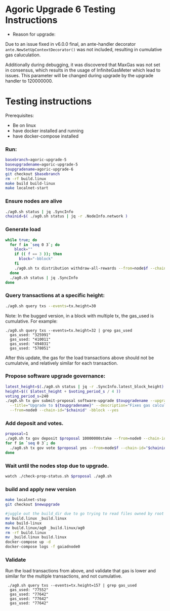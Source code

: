 # Agoric Upgrade 6 Testing Instructions

- Reason for upgrade:

Due to an issue fixed in v6.0.0 final, an ante-handler decorator `ante.NewSetUpContextDecorator()` was not included, resulting in cumulative gas caluculation.

Additionally during debugging, it was discovered that MaxGas was not set in consensus, which results in the usage of InfiniteGasMeter which lead to issues.  This parameter will be changed during upgrade by the upgrade handler to 120000000.

# Testing instructions

Prerequisites:
- Be on linux
- have docker installed and running
- have docker-compose installed

### Run:

```sh
basebranch=agoric-upgrade-5
baseupgradename=agoric-upgrade-5
toupgradename=agoric-upgrade-6
git checkout $basebranch
rm -rf build.linux
make build build-linux
make localnet-start
```

### Ensure nodes are alive
```sh
./ag0.sh status | jq .SyncInfo
chainid=$( ./ag0.sh status | jq -r .NodeInfo.network )
```

### Generate load
```sh
while true; do
  for f in `seq 0 3`; do
    block=""
    if (( f == 3 )); then
      block="-bblock"
    fi
    ./ag0.sh tx distribution withdraw-all-rewards --from=node$f --chain-id="$chainid" --yes $block
  done
  ./ag0.sh status | jq .SyncInfo
done
```

### Query transactions at a specific height:
```sh
./ag0.sh query txs --events=tx.height=30
```

Note: In the bugged version, in a block with multiple tx, the gas_used is cumulative. For example:
```
./ag0.sh query txs --events=tx.height=32 | grep gas_used
  gas_used: "325991"
  gas_used: "410011"
  gas_used: "494031"
  gas_used: "578051"
```
After this update, the gas for the load transactions above should not be cumulatvie, and relatively similar for each transaction.

### Propose software upgrade governance:

```sh
latest_height=$(./ag0.sh status | jq -r .SyncInfo.latest_block_height)
height=$(( $latest_height + $voting_period_s / 4 ))
voting_period_s=240
./ag0.sh tx gov submit-proposal software-upgrade $toupgradename --upgrade-height="$height" \
  --title="Upgrade to ${toupgradename}" --description="Fixes gas calculation" \
  --from=node0 --chain-id="$chainid" -bblock --yes
```

### Add deposit and votes.

```sh
proposal=1
./ag0.sh tx gov deposit $proposal 10000000stake --from=node0 --chain-id="$chainid" -bblock --yes
for f in `seq 0 3`; do
  ./ag0.sh tx gov vote $proposal yes --from=node$f --chain-id="$chainid" --yes
done
```
### Wait until the nodes stop due to upgrade.

```sh
watch ./check-prop-status.sh $proposal ./ag0.sh
```


### build and apply new version

```sh
make localnet-stop
git checkout $newupgrade

#juggle out the build_dir due to go trying to read files owned by root
mv build.linux _build.linux
make build-linux
mv build.linux/ag0 _build.linux/ag0
rm -rf build.linux
mv _build.linux build.linux
docker-compose up -d
docker-compose logs -f gaiadnode0
```

### Validate

Run the load transactions from above, and validate that gas is lower and similar for the multiple transactions, and not cumulative.

```
 ./ag0.sh query txs --events=tx.height=157 | grep gas_used
  gas_used: "77552"
  gas_used: "77642"
  gas_used: "77642"
  gas_used: "77642"
```
